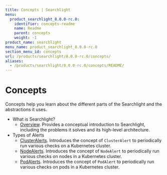 ```yaml
---
title: Concepts | Searchlight
menu:
  product_searchlight_8.0.0-rc.0:
    identifier: concepts-readme
    name: Readme
    parent: concepts
    weight: -1
product_name: searchlight
menu_name: product_searchlight_8.0.0-rc.0
section_menu_id: concepts
url: /products/searchlight/8.0.0-rc.0/concepts/
aliases:
  - /products/searchlight/8.0.0-rc.0/concepts/README/
---
```

# Concepts

Concepts help you learn about the different parts of the Searchlight and the abstractions it uses.

- What is Searchlight?
  - [Overview](/products/searchlight/8.0.0-rc.0/concepts/what-is-searhclight/overview). Provides a conceptual introduction to Searchlight, including the problems it solves and its high-level architecture.
- Types of Alerts
  - [ClusterAlerts](/products/searchlight/8.0.0-rc.0/concepts/alert-types/cluster-alert). Introduces the concept of `ClusterAlert` to periodically run various checks on a Kubernetes cluster.
  - [NodeAlerts](/products/searchlight/8.0.0-rc.0/concepts/alert-types/node-alert). Introduces the concept of `NodeAlert` to periodically run various checks on nodes in a Kubernetes cluster.
  - [PodAlerts](/products/searchlight/8.0.0-rc.0/concepts/alert-types/pod-alert). Introduces the concept of `PodAlert` to periodically run various checks on pods in a Kubernetes cluster.
